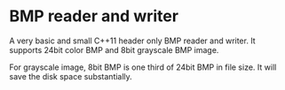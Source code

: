 # BMP reader and writer

A very basic and small C++11 header only BMP reader and writer. It supports 24bit color BMP and 8bit grayscale BMP image.


For grayscale image, 8bit BMP is one third of 24bit BMP in file size. It will save the disk space substantially. 
